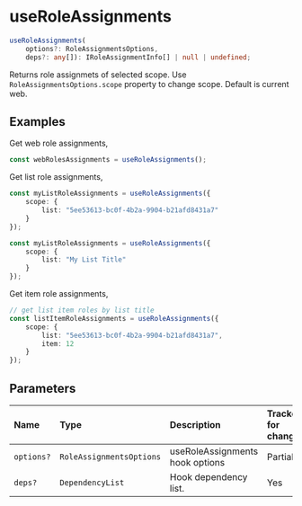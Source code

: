 # useRoleAssignments

```typescript
useRoleAssignments(
	options?: RoleAssignmentsOptions,
	deps?: any[]): IRoleAssignmentInfo[] | null | undefined;
```

Returns role assignmets of selected scope. Use `RoleAssignmentsOptions.scope` property to change scope. Default is current web.

## Examples

Get web role assignments,
```typescript
const webRolesAssignments = useRoleAssignments();
```

Get list role assignments,
```typescript
const myListRoleAssignments = useRoleAssignments({
	scope: {
		list: "5ee53613-bc0f-4b2a-9904-b21afd8431a7"
	}
});

const myListRoleAssignments = useRoleAssignments({
	scope: {
		list: "My List Title"
	}
});
```

Get item role assignments,
```typescript
// get list item roles by list title
const listItemRoleAssignments = useRoleAssignments({
	scope: {
		list: "5ee53613-bc0f-4b2a-9904-b21afd8431a7",
		item: 12
	}
});
```

## Parameters

| Name | Type | Description | Tracked for changes |
| :------ | :------ | :------ | :--------|
| `options?` | `RoleAssignmentsOptions` | useRoleAssignments hook options | Partially |
| `deps?` | `DependencyList` | Hook dependency list. | Yes |

